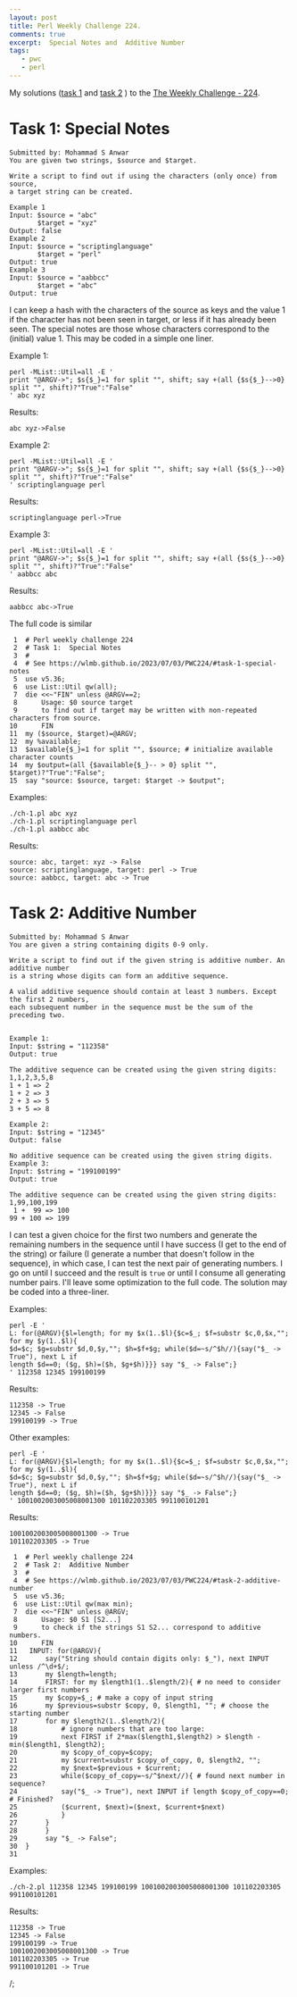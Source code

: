 ```yaml
---
layout: post
title: Perl Weekly Challenge 224.
comments: true
excerpt:  Special Notes and  Additive Number
tags:
   - pwc
   - perl
---
```


My solutions
([task 1](https://github.com/wlmb/perlweeklychallenge-club/blob/master/challenge-224/wlmb/perl/ch-1.pl)
and
[task 2](https://github.com/wlmb/perlweeklychallenge-club/blob/master/challenge-224/wlmb/perl/ch-2.pl)
)
to the  [The Weekly Challenge - 224](https://theweeklychallenge.org/blog/perl-weekly-challenge-224).


# Task 1: Special Notes

    Submitted by: Mohammad S Anwar
    You are given two strings, $source and $target.

    Write a script to find out if using the characters (only once) from source,
    a target string can be created.

    Example 1
    Input: $source = "abc"
           $target = "xyz"
    Output: false
    Example 2
    Input: $source = "scriptinglanguage"
           $target = "perl"
    Output: true
    Example 3
    Input: $source = "aabbcc"
           $target = "abc"
    Output: true

I can keep a hash with the characters of the source as keys and the
value 1 if the character has not been seen in target, or less if it has
already been seen. The special notes are those whose characters
correspond to the (initial) value 1. This may be coded in a simple one liner.

Example 1:

    perl -MList::Util=all -E '
    print "@ARGV->"; $s{$_}=1 for split "", shift; say +(all {$s{$_}-->0} split "", shift)?"True":"False"
    ' abc xyz

Results:

    abc xyz->False

Example 2:

    perl -MList::Util=all -E '
    print "@ARGV->"; $s{$_}=1 for split "", shift; say +(all {$s{$_}-->0} split "", shift)?"True":"False"
    ' scriptinglanguage perl

Results:

    scriptinglanguage perl->True

Example 3:

    perl -MList::Util=all -E '
    print "@ARGV->"; $s{$_}=1 for split "", shift; say +(all {$s{$_}-->0} split "", shift)?"True":"False"
    ' aabbcc abc

Results:

    aabbcc abc->True

The full code is similar

     1  # Perl weekly challenge 224
     2  # Task 1:  Special Notes
     3  #
     4  # See https://wlmb.github.io/2023/07/03/PWC224/#task-1-special-notes
     5  use v5.36;
     6  use List::Util qw(all);
     7  die <<~"FIN" unless @ARGV==2;
     8      Usage: $0 source target
     9      to find out if target may be written with non-repeated characters from source.
    10      FIN
    11  my ($source, $target)=@ARGV;
    12  my %available;
    13  $available{$_}=1 for split "", $source; # initialize available character counts
    14  my $output=(all {$available{$_}-- > 0} split "", $target)?"True":"False";
    15  say "source: $source, target: $target -> $output";

Examples:

    ./ch-1.pl abc xyz
    ./ch-1.pl scriptinglanguage perl
    ./ch-1.pl aabbcc abc

Results:

    source: abc, target: xyz -> False
    source: scriptinglanguage, target: perl -> True
    source: aabbcc, target: abc -> True


# Task 2: Additive Number

    Submitted by: Mohammad S Anwar
    You are given a string containing digits 0-9 only.

    Write a script to find out if the given string is additive number. An additive number
    is a string whose digits can form an additive sequence.

    A valid additive sequence should contain at least 3 numbers. Except the first 2 numbers,
    each subsequent number in the sequence must be the sum of the preceding two.


    Example 1:
    Input: $string = "112358"
    Output: true

    The additive sequence can be created using the given string digits: 1,1,2,3,5,8
    1 + 1 => 2
    1 + 2 => 3
    2 + 3 => 5
    3 + 5 => 8

    Example 2:
    Input: $string = "12345"
    Output: false

    No additive sequence can be created using the given string digits.
    Example 3:
    Input: $string = "199100199"
    Output: true

    The additive sequence can be created using the given string digits: 1,99,100,199
     1 +  99 => 100
    99 + 100 => 199

I can test a given choice for the first two numbers and generate
the remaining numbers in the sequence until I have success (I get to
the end of the string) or failure (I generate a number that doesn't
follow in the sequence), in which case, I can test the next pair of
generating numbers. I go on until I succeed and the result is `true`
or until I consume all generating number pairs. I'll leave some
optimization to the full code. The solution may be coded into a
three-liner.

Examples:

    perl -E '
    L: for(@ARGV){$l=length; for my $x(1..$l){$c=$_; $f=substr $c,0,$x,""; for my $y(1..$l){
    $d=$c; $g=substr $d,0,$y,""; $h=$f+$g; while($d=~s/^$h//){say("$_ -> True"), next L if
    length $d==0; ($g, $h)=($h, $g+$h)}}} say "$_ -> False";}
    ' 112358 12345 199100199

Results:

    112358 -> True
    12345 -> False
    199100199 -> True

Other examples:

    perl -E '
    L: for(@ARGV){$l=length; for my $x(1..$l){$c=$_; $f=substr $c,0,$x,""; for my $y(1..$l){
    $d=$c; $g=substr $d,0,$y,""; $h=$f+$g; while($d=~s/^$h//){say("$_ -> True"), next L if
    length $d==0; ($g, $h)=($h, $g+$h)}}} say "$_ -> False";}
    ' 1001002003005008001300 101102203305 991100101201

Results:

    1001002003005008001300 -> True
    101102203305 -> True

     1  # Perl weekly challenge 224
     2  # Task 2:  Additive Number
     3  #
     4  # See https://wlmb.github.io/2023/07/03/PWC224/#task-2-additive-number
     5  use v5.36;
     6  use List::Util qw(max min);
     7  die <<~"FIN" unless @ARGV;
     8      Usage: $0 S1 [S2...]
     9      to check if the strings S1 S2... correspond to additive numbers.
    10      FIN
    11   INPUT: for(@ARGV){
    12       say("String should contain digits only: $_"), next INPUT unless /^\d+$/;
    13       my $length=length;
    14       FIRST: for my $length1(1..$length/2){ # no need to consider larger first numbers
    15  	 my $copy=$_; # make a copy of input string
    16  	 my $previous=substr $copy, 0, $length1, ""; # choose the starting number
    17  	 for my $length2(1..$length/2){
    18  	     # ignore numbers that are too large:
    19  	     next FIRST if 2*max($length1,$length2) > $length - min($length1, $length2);
    20  	     my $copy_of_copy=$copy;
    21  	     my $current=substr $copy_of_copy, 0, $length2, "";
    22  	     my $next=$previous + $current;
    23  	     while($copy_of_copy=~s/^$next//){ # found next number in sequence?
    24  		 say("$_ -> True"), next INPUT if length $copy_of_copy==0; # Finished?
    25  		 ($current, $next)=($next, $current+$next)
    26  	     }
    27  	 }
    28       }
    29       say "$_ -> False";
    30  }
    31

Examples:

    ./ch-2.pl 112358 12345 199100199 1001002003005008001300 101102203305 991100101201

Results:

    112358 -> True
    12345 -> False
    199100199 -> True
    1001002003005008001300 -> True
    101102203305 -> True
    991100101201 -> True

/;
